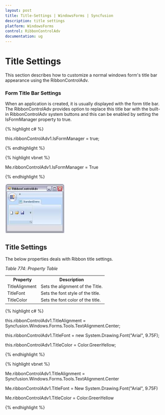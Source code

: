 ```yaml
---
layout: post
title: Title-Settings | WindowsForms | Syncfusion
description: title settings 
platform: WindowsForms
control: RibbonControlAdv 
documentation: ug
---
```


# Title Settings 

This section describes how to customize a normal windows form's title bar appearance using the RibbonControlAdv.

### Form Title Bar Settings

When an application is created, it is usually displayed with the form title bar. The RibbonControlAdv provides option to replace this title bar with the built-in RibbonControlAdv system buttons and this can be enabled by setting the IsFormManager property to true. 

{% highlight c# %}

this.ribbonControlAdv1.IsFormManager = true;

{% endhighlight %}

{% highlight vbnet %}

Me.ribbonControlAdv1.IsFormManager = True

{% endhighlight %}



![](Title-Settings_images/Title-Settings_img1.jpeg)



## Title Settings

The below properties deals with Ribbon title settings.

_Table_ _774_: _Property Table_

<table>
<tr>
<th>
 Property</th><th>
Description</th></tr>
<tr>
<td>
TitleAlignment</td><td>
Sets the alignment of the Title.</td></tr>
<tr>
<td>
TitleFont</td><td>
Sets the font style of the title.</td></tr>
<tr>
<td>
TitleColor</td><td>
Sets the font color of the title.</td></tr>
</table>


{% highlight c# %}

this.ribbonControlAdv1.TitleAlignment = Syncfusion.Windows.Forms.Tools.TextAlignment.Center;

this.ribbonControlAdv1.TitleFont = new System.Drawing.Font("Arial", 9.75F);

this.ribbonControlAdv1.TitleColor = Color.GreenYellow;

{% endhighlight %}

{% highlight vbnet %}

Me.ribbonControlAdv1.TitleAlignment = Syncfusion.Windows.Forms.Tools.TextAlignment.Center

Me.ribbonControlAdv1.TitleFont = New System.Drawing.Font("Arial", 9.75F)

Me.ribbonControlAdv1.TitleColor = Color.GreenYellow

{% endhighlight %}
